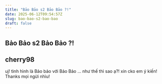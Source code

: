```yaml
---
title: "Bảo Bảo s2 Bảo Bảo ?!"
date: 2025-06-12T09:54:57Z
slug: bao-bao-s2-bao-bao
draft: false
---
```


## Bảo Bảo s2 Bảo Bảo ?!

## cherry98

uj! tình hình là Bảo bảo với Bảo Bảo ... như thế thì sao ạ?! xin cko em ý kiến! Thanks mọi ngừi nhìu!
